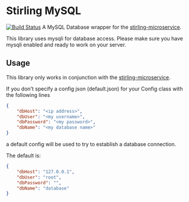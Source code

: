 # Stirling MySQL
[![Build Status](https://travis-ci.org/meandor/stirling-mysql.svg?branch=master)](https://travis-ci.org/meandor/stirling-mysql)
A MySQL Database wrapper for the [stirling-microservice](https://github.com/meandor/stirling-microservice).

This library uses mysqli for database access. Please make sure you have
mysqli enabled and ready to work on your server.

## Usage
This library only works in conjunction with the
[stirling-microservice](https://github.com/meandor/stirling-microservice).

If you don't specify a config json (default.json) for your Config class
 with the following lines
 
````json
{
    "dbHost": "<ip address>",
    "dbUser": "<my username>",
    "dbPassword": "<my password>",
    "dbName": "<my database name>"
}
````

a default config will be used to try to establish a database connection.

The default is:

````json
{
    "dbHost": "127.0.0.1",
    "dbUser": "root",
    "dbPassword": "",
    "dbName": "database"
}
````

 